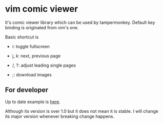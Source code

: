 # vim comic viewer

It's comic viewer library which can be used by tampermonkey. Default key binding
is originated from vim's one.

Basic shortcut is

- i: toggle fullscreen

- j, k: next, previous page

- /, ?: adjust leading single pages

- ;: download images

## For developer

Up to date example is [here](https://github.com/nanikit/comic_sources).

Although its version is over 1.0 but it does not mean it is stable. I will
change its major version whenever breaking change happens.
